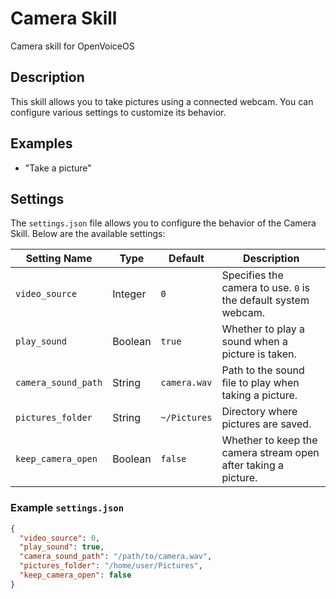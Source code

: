 # Camera Skill

Camera skill for OpenVoiceOS

## Description

This skill allows you to take pictures using a connected webcam. You can configure various settings to customize its behavior.

## Examples

* "Take a picture"

## Settings

The `settings.json` file allows you to configure the behavior of the Camera Skill. Below are the available settings:

| Setting Name         | Type     | Default       | Description                                                                 |
|----------------------|----------|---------------|-----------------------------------------------------------------------------|
| `video_source`       | Integer  | `0`           | Specifies the camera to use. `0` is the default system webcam.             |
| `play_sound`         | Boolean  | `true`        | Whether to play a sound when a picture is taken.                           |
| `camera_sound_path`  | String   | `camera.wav`  | Path to the sound file to play when taking a picture.                      |
| `pictures_folder`    | String   | `~/Pictures`  | Directory where pictures are saved.                                        |
| `keep_camera_open`   | Boolean  | `false`       | Whether to keep the camera stream open after taking a picture.             |

### Example `settings.json`

```json
{
  "video_source": 0,
  "play_sound": true,
  "camera_sound_path": "/path/to/camera.wav",
  "pictures_folder": "/home/user/Pictures",
  "keep_camera_open": false
}
```
